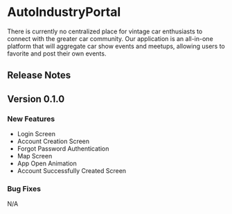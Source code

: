# AutoIndustryPortal
There is currently no centralized place for vintage car enthusiasts to connect with the greater car community. Our application is an all-in-one platform that will aggregate car show events and meetups, allowing users to favorite and post their own events.

## Release Notes

## Version 0.1.0

### New Features
* Login Screen
* Account Creation Screen
* Forgot Password Authentication
* Map Screen
* App Open Animation
* Account Successfully Created Screen

### Bug Fixes
N/A
